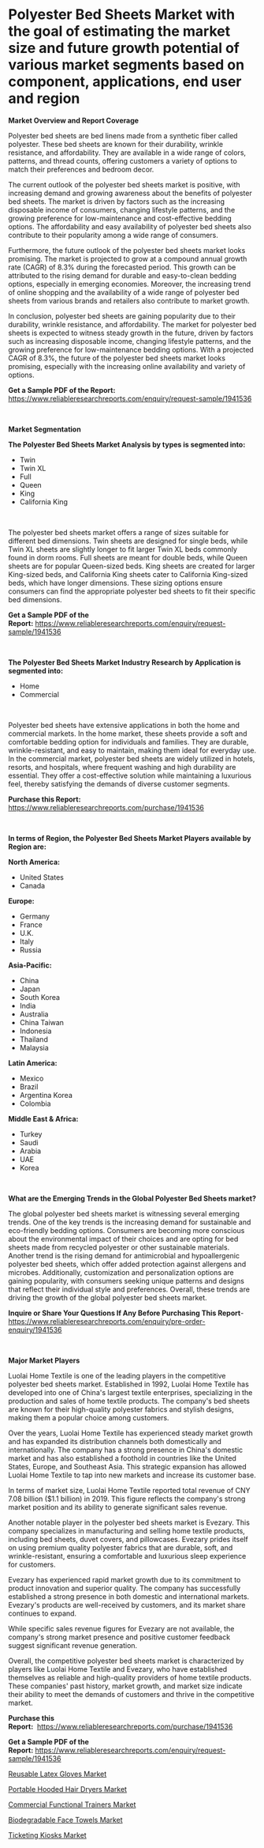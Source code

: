 <p><h1>Polyester Bed Sheets Market with the goal of estimating the market size and future growth potential of various market segments based on component, applications, end user and region</h1></p><p><strong>Market Overview and Report Coverage</strong></p>
<p><p>Polyester bed sheets are bed linens made from a synthetic fiber called polyester. These bed sheets are known for their durability, wrinkle resistance, and affordability. They are available in a wide range of colors, patterns, and thread counts, offering customers a variety of options to match their preferences and bedroom decor.</p><p>The current outlook of the polyester bed sheets market is positive, with increasing demand and growing awareness about the benefits of polyester bed sheets. The market is driven by factors such as the increasing disposable income of consumers, changing lifestyle patterns, and the growing preference for low-maintenance and cost-effective bedding options. The affordability and easy availability of polyester bed sheets also contribute to their popularity among a wide range of consumers.</p><p>Furthermore, the future outlook of the polyester bed sheets market looks promising. The market is projected to grow at a compound annual growth rate (CAGR) of 8.3% during the forecasted period. This growth can be attributed to the rising demand for durable and easy-to-clean bedding options, especially in emerging economies. Moreover, the increasing trend of online shopping and the availability of a wide range of polyester bed sheets from various brands and retailers also contribute to market growth.</p><p>In conclusion, polyester bed sheets are gaining popularity due to their durability, wrinkle resistance, and affordability. The market for polyester bed sheets is expected to witness steady growth in the future, driven by factors such as increasing disposable income, changing lifestyle patterns, and the growing preference for low-maintenance bedding options. With a projected CAGR of 8.3%, the future of the polyester bed sheets market looks promising, especially with the increasing online availability and variety of options.</p></p>
<p><strong>Get a Sample PDF of the Report:</strong> <a href="https://www.reliableresearchreports.com/enquiry/request-sample/1941536">https://www.reliableresearchreports.com/enquiry/request-sample/1941536</a></p>
<p>&nbsp;</p>
<p><strong>Market Segmentation</strong></p>
<p><strong>The Polyester Bed Sheets Market Analysis by types is segmented into:</strong></p>
<p><ul><li>Twin</li><li>Twin XL</li><li>Full</li><li>Queen</li><li>King</li><li>California King</li></ul></p>
<p>&nbsp;</p>
<p><p>The polyester bed sheets market offers a range of sizes suitable for different bed dimensions. Twin sheets are designed for single beds, while Twin XL sheets are slightly longer to fit larger Twin XL beds commonly found in dorm rooms. Full sheets are meant for double beds, while Queen sheets are for popular Queen-sized beds. King sheets are created for larger King-sized beds, and California King sheets cater to California King-sized beds, which have longer dimensions. These sizing options ensure consumers can find the appropriate polyester bed sheets to fit their specific bed dimensions.</p></p>
<p><strong>Get a Sample PDF of the Report:</strong>&nbsp;<a href="https://www.reliableresearchreports.com/enquiry/request-sample/1941536">https://www.reliableresearchreports.com/enquiry/request-sample/1941536</a></p>
<p>&nbsp;</p>
<p><strong>The Polyester Bed Sheets Market Industry Research by Application is segmented into:</strong></p>
<p><ul><li>Home</li><li>Commercial</li></ul></p>
<p>&nbsp;</p>
<p><p>Polyester bed sheets have extensive applications in both the home and commercial markets. In the home market, these sheets provide a soft and comfortable bedding option for individuals and families. They are durable, wrinkle-resistant, and easy to maintain, making them ideal for everyday use. In the commercial market, polyester bed sheets are widely utilized in hotels, resorts, and hospitals, where frequent washing and high durability are essential. They offer a cost-effective solution while maintaining a luxurious feel, thereby satisfying the demands of diverse customer segments.</p></p>
<p><strong>Purchase this Report:</strong>&nbsp; <a href="https://www.reliableresearchreports.com/purchase/1941536">https://www.reliableresearchreports.com/purchase/1941536</a></p>
<p>&nbsp;</p>
<p><strong>In terms of Region, the Polyester Bed Sheets Market Players available by Region are:</strong></p>
<p>
    <p> <strong> North America: </strong>
        <ul>
            <li>United States</li>
            <li>Canada</li>
        </ul>
        </p> 
    <p> <strong> Europe: </strong>
        <ul>
            <li>Germany</li>
            <li>France</li>
            <li>U.K.</li>
            <li>Italy</li>
            <li>Russia</li>
        </ul>
        </p> 
    <p> <strong> Asia-Pacific: </strong>
        <ul>
            <li>China</li>
            <li>Japan</li>
            <li>South Korea</li>
            <li>India</li>
            <li>Australia</li>
            <li>China Taiwan</li>
            <li>Indonesia</li>
            <li>Thailand</li>
            <li>Malaysia</li>
        </ul>
        </p> 
    <p> <strong> Latin America: </strong>
        <ul>
            <li>Mexico</li>
            <li>Brazil</li>
            <li>Argentina Korea</li>
            <li>Colombia</li>
        </ul>
        </p> 
    <p> <strong> Middle East & Africa: </strong>
        <ul>
            <li>Turkey</li>
            <li>Saudi</li>
            <li>Arabia</li>
            <li>UAE</li>
            <li>Korea</li>
        </ul>
    </p>
    </p>
<p>&nbsp;</p>
<p><strong>What are the Emerging Trends in the Global Polyester Bed Sheets market?</strong></p>
<p><p>The global polyester bed sheets market is witnessing several emerging trends. One of the key trends is the increasing demand for sustainable and eco-friendly bedding options. Consumers are becoming more conscious about the environmental impact of their choices and are opting for bed sheets made from recycled polyester or other sustainable materials. Another trend is the rising demand for antimicrobial and hypoallergenic polyester bed sheets, which offer added protection against allergens and microbes. Additionally, customization and personalization options are gaining popularity, with consumers seeking unique patterns and designs that reflect their individual style and preferences. Overall, these trends are driving the growth of the global polyester bed sheets market.</p></p>
<p><strong>Inquire or Share Your Questions If Any Before Purchasing This Report</strong>- <a href="https://www.reliableresearchreports.com/enquiry/pre-order-enquiry/1941536">https://www.reliableresearchreports.com/enquiry/pre-order-enquiry/1941536</a></p>
<p>&nbsp;</p>
<p><strong>Major Market Players</strong></p>
<p><p>Luolai Home Textile is one of the leading players in the competitive polyester bed sheets market. Established in 1992, Luolai Home Textile has developed into one of China's largest textile enterprises, specializing in the production and sales of home textile products. The company's bed sheets are known for their high-quality polyester fabrics and stylish designs, making them a popular choice among customers.</p><p>Over the years, Luolai Home Textile has experienced steady market growth and has expanded its distribution channels both domestically and internationally. The company has a strong presence in China's domestic market and has also established a foothold in countries like the United States, Europe, and Southeast Asia. This strategic expansion has allowed Luolai Home Textile to tap into new markets and increase its customer base.</p><p>In terms of market size, Luolai Home Textile reported total revenue of CNY 7.08 billion ($1.1 billion) in 2019. This figure reflects the company's strong market position and its ability to generate significant sales revenue.</p><p>Another notable player in the polyester bed sheets market is Evezary. This company specializes in manufacturing and selling home textile products, including bed sheets, duvet covers, and pillowcases. Evezary prides itself on using premium quality polyester fabrics that are durable, soft, and wrinkle-resistant, ensuring a comfortable and luxurious sleep experience for customers.</p><p>Evezary has experienced rapid market growth due to its commitment to product innovation and superior quality. The company has successfully established a strong presence in both domestic and international markets. Evezary's products are well-received by customers, and its market share continues to expand.</p><p>While specific sales revenue figures for Evezary are not available, the company's strong market presence and positive customer feedback suggest significant revenue generation.</p><p>Overall, the competitive polyester bed sheets market is characterized by players like Luolai Home Textile and Evezary, who have established themselves as reliable and high-quality providers of home textile products. These companies' past history, market growth, and market size indicate their ability to meet the demands of customers and thrive in the competitive market.</p></p>
<p><strong>Purchase this Report:</strong>&nbsp;&nbsp;<a href="https://www.reliableresearchreports.com/purchase/1941536">https://www.reliableresearchreports.com/purchase/1941536</a></p>
<p></p>
<p><strong>Get a Sample PDF of the Report:</strong>&nbsp;<a href="https://www.reliableresearchreports.com/enquiry/request-sample/1941536">https://www.reliableresearchreports.com/enquiry/request-sample/1941536</a></p>
<p><p><a href="https://github.com/gdfhhhj/Market-Research-Report-List-2/blob/main/reusable-latex-gloves-market.md">Reusable Latex Gloves Market</a></p><p><a href="https://github.com/gulaimolin/Market-Research-Report-List-2/blob/main/portable-hooded-hair-dryers-market.md">Portable Hooded Hair Dryers Market</a></p><p><a href="https://github.com/luckyshygirl/Market-Research-Report-List-2/blob/main/commercial-functional-trainers-market.md">Commercial Functional Trainers Market</a></p><p><a href="https://github.com/ruslanpoljakovrd177/Market-Research-Report-List-2/blob/main/biodegradable-face-towels-market.md">Biodegradable Face Towels Market</a></p><p><a href="https://github.com/grishafomin4852/Market-Research-Report-List-2/blob/main/ticketing-kiosks-market.md">Ticketing Kiosks Market</a></p></p>